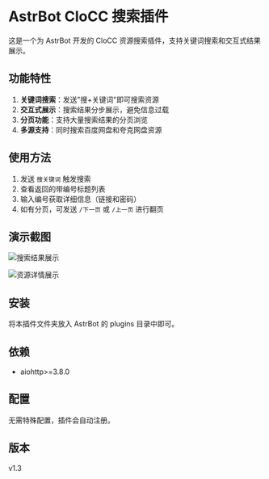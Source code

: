 # AstrBot CloCC 搜索插件

这是一个为 AstrBot 开发的 CloCC 资源搜索插件，支持关键词搜索和交互式结果展示。

## 功能特性

1. **关键词搜索**：发送"搜+关键词"即可搜索资源
2. **交互式展示**：搜索结果分步展示，避免信息过载
3. **分页功能**：支持大量搜索结果的分页浏览
4. **多源支持**：同时搜索百度网盘和夸克网盘资源

## 使用方法

1. 发送 `搜关键词` 触发搜索
2. 查看返回的带编号标题列表
3. 输入编号获取详细信息（链接和密码）
4. 如有分页，可发送 `/下一页` 或 `/上一页` 进行翻页

## 演示截图

![搜索结果展示](https://imgloc.com/image/7WprWx)

![资源详情展示](https://imgloc.com/image/7WpfVL)

## 安装

将本插件文件夹放入 AstrBot 的 plugins 目录中即可。

## 依赖

- aiohttp>=3.8.0

## 配置

无需特殊配置，插件会自动注册。

## 版本

v1.3
